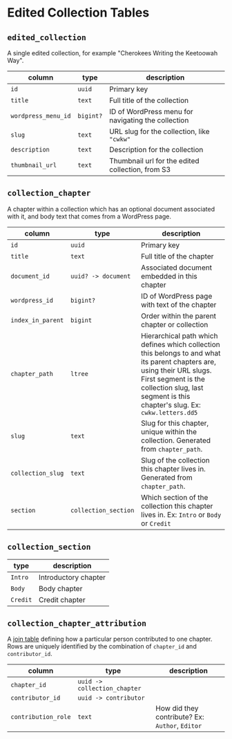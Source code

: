 # Edited Collection Tables

## `edited_collection`

A single edited collection, for example "Cherokees Writing the Keetoowah Way".

| column              | type      | description                                        |
|---------------------|-----------|----------------------------------------------------|
| `id`                | `uuid`    | Primary key                                        |
| `title`             | `text`    | Full title of the collection                       |
| `wordpress_menu_id` | `bigint?` | ID of WordPress menu for navigating the collection |
| `slug`              | `text`    | URL slug for the collection, like `"cwkw"`         |
| `description`       | `text`    | Description for the collection                     |
| `thumbnail_url`     | `text`    | Thumbnail url for the edited collection, from S3   |

## `collection_chapter`

A chapter within a collection which has an optional document associated with it, and body text that comes from a WordPress page.

| column            | type                 | description                                                                                                                                                                                                                 |
|-------------------|----------------------|-----------------------------------------------------------------------------------------------------------------------------------------------------------------------------------------------------------------------------|
| `id`              | `uuid`               | Primary key                                                                                                                                                                                                                 |
| `title`           | `text`               | Full title of the chapter                                                                                                                                                                                                   |
| `document_id`     | `uuid? -> document`  | Associated document embedded in this chapter                                                                                                                                                                                |
| `wordpress_id`    | `bigint?`            | ID of WordPress page with text of the chapter                                                                                                                                                                               |
| `index_in_parent` | `bigint`             | Order within the parent chapter or collection                                                                                                                                                                               |
| `chapter_path`    | `ltree`              | Hierarchical path which defines which collection this belongs to and what its parent chapters are, using their URL slugs. First segment is the collection slug, last segment is this chapter's slug. Ex: `cwkw.letters.dd5` |
| `slug`            | `text`               | Slug for this chapter, unique within the collection. Generated from `chapter_path`.                                                                                                                                         |
| `collection_slug` | `text`               | Slug of the collection this chapter lives in. Generated from `chapter_path`.                                                                                                                                                                                                                            |
| `section`         | `collection_section` | Which section of the collection this chapter lives in. Ex: `Intro` or `Body` or `Credit`                                                                                                                                                 |

## `collection_section`

| type      | description                                        |
|-----------|----------------------------------------------------|
|  `Intro`  | Introductory chapter                               |
|  `Body`   | Body chapter                                       |
| `Credit`  | Credit chapter                                     |


## `collection_chapter_attribution`

A [join table](https://learn.co/lessons/sql-join-tables-readme) defining how a particular person contributed to one chapter.
Rows are uniquely identified by the combination of `chapter_id` and `contributor_id`.

| column              | type                         | description                                     |
|---------------------|------------------------------|-------------------------------------------------|
| `chapter_id`        | `uuid -> collection_chapter` |                                                 |
| `contributor_id`    | `uuid -> contributor`        |                                                 |
| `contribution_role` | `text`                       | How did they contribute? Ex: `Author`, `Editor` |
